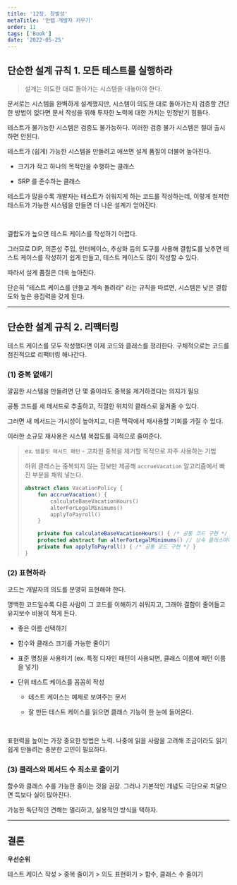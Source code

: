 ```yaml
---
title: '12장. 창발성'
metaTitle: '만렙 개발자 키우기'
order: 11
tags: ['Book']
date: '2022-05-25'
---
```


## 단순한 설계 규칙 1. 모든 테스트를 실행하라

> 설계는 의도한 대로 돌아가는 시스템을 내놓아야 한다.

문서로는 시스템을 완벽하게 설계했지만, 시스템이 의도한 대로 돌아가는지 검증할 간단한 방법이 없다면 문서 작성을 위해 투자한 노력에 대한 가치는 인정받기 힘들다.

테스트가 불가능한 시스템은 검증도 불가능하다. 이러한 검증 불가 시스템은 절대 출시하면 안된다.

테스트가 (쉽게) 가능한 시스템을 만들려고 애쓰면 설계 품질이 더불어 높아진다.

- 크기가 작고 하나의 목적만을 수행하는 클래스

- SRP 를 준수하는 클래스

테스트가 많을수록 개발자는 테스트가 쉬워지게 하는 코드를 작성하는데, 이렇게 철저한 테스트가 가능한 시스템을 만들면 더 나은 설계가 얻어진다.

<br/>

결합도가 높으면 테스트 케이스를 작성하기 어렵다.

그러므로 DIP, 의존성 주입, 인터페이스, 추상화 등의 도구를 사용해 결합도를 낮추면
테스트 케이스를 작성하기 쉽게 만들고, 테스트 케이스도 많이 작성할 수 있다.

따라서 설계 품질은 더욱 높아진다.

단순히 "테스트 케이스를 만들고 계속 돌려라" 라는 규칙을 따르면, 시스템은 낮은 결합도와 높은 응집력을 갖게 된다.

---

## 단순한 설계 규칙 2. 리팩터링

테스트 케이스를 모두 작성했다면 이제 코드와 클래스를 정리한다. 구체적으로는 코드를 점진적으로 리팩터링 해나간다.

### (1) 중복 없애기

깔끔한 시스템을 만들려면 단 몇 줄이라도 중복을 제거하겠다는 의지가 필요

공통 코드를 새 메서드로 추출하고, 적절한 위치의 클래스로 옮겨줄 수 있다.

그러면 새 메서드는 가시성이 높아지고, 다른 맥락에서 재사용할 기회를 가질 수 있다.

이러한 소규모 재사용은 시스템 복잡도를 극적으로 줄여준다.

> ex. `템플릿 매서드 패턴` - 고차원 중복을 제거할 목적으로 자주 사용하는 기법
>
> 하위 클래스는 중복되지 않는 정보만 제공해 `accrueVacation` 알고리즘에서 빠진 부분을 채워 넣는다.
>
> ```kotlin
> abstract class VacationPolicy {
>     fun accrueVacation() {
>         calculateBaseVacationHours()
>         alterForLegalMinimums()
>         applyToPayroll()
>     }
>
>     private fun calculateBaseVacationHours() { /* 공통 코드 구현 */ }
>     protected abstract fun alterForLegalMinimums() // 상속 클래스마다 코드 구현
>     private fun applyToPayroll() { /* 공통 코드 구현 */ }
> }
> ```

### (2) 표현하라

코드는 개발자의 의도를 분명히 표현해야 한다.

명백한 코드일수록 다른 사람이 그 코드를 이해하기 쉬워지고, 그래야 결함이 줄어들고 유지보수 비용이 적게 든다.

- 좋은 이름 선택하기

- 함수와 클래스 크기를 가능한 줄이기

- 표준 명칭을 사용하기 (ex. 특정 디자인 패턴이 사용되면, 클래스 이름에 패턴 이름을 넣기)

- 단위 테스트 케이스를 꼼꼼히 작성

  - 테스트 케이스는 예제로 보여주는 문서

  - 잘 만든 테스트 케이스를 읽으면 클래스 기능이 한 눈에 들어온다.

<br/>

표현력을 높이는 가장 중요한 방법은 노력. 나중에 읽을 사람을 고려해 조금이라도 읽기 쉽게 만들려는 충분한 고민이 필요하다.

### (3) 클래스와 메서드 수 최소로 줄이기

함수와 클래스 수를 가능한 줄이는 것을 권장. 그러나 기본적인 개념도 극단으로 치달으면 득보다 실이 많아진다.

가능한 독단적인 견해는 멀리하고, 실용적인 방식을 택하자.

---

## 결론

**우선순위**

테스트 케이스 작성 > 중복 줄이기 > 의도 표현하기 > 함수, 클래스 수 줄이기
